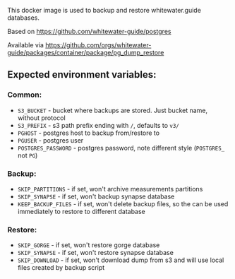 This docker image is used to backup and restore whitewater.guide databases.

Based on https://github.com/whitewater-guide/postgres

Available via https://github.com/orgs/whitewater-guide/packages/container/package/pg_dump_restore

## Expected environment variables:

### Common:

- `S3_BUCKET` - bucket where backups are stored. Just bucket name, without protocol
- `S3_PREFIX` - s3 path prefix ending with `/`, defaults to `v3/`
- `PGHOST` - postgres host to backup from/restore to
- `PGUSER` - postgres user
- `POSTGRES_PASSWORD` - postgres password, note different style (`POSTGRES_` not `PG`)

### Backup:

- `SKIP_PARTITIONS` - if set, won't archive measurements partitions
- `SKIP_SYNAPSE` - if set, won't backup synapse database
- `KEEP_BACKUP_FILES` - if set, won't delete backup files, so the can be used immediately to restore to different database

### Restore:

- `SKIP_GORGE` - if set, won't restore gorge database
- `SKIP_SYNAPSE` - if set, won't restore synapse database
- `SKIP_DOWNLOAD` - if set, won't download dump from s3 and will use local files created by backup script

